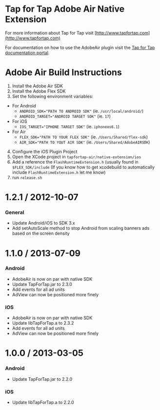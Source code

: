 # Tap for Tap Adobe Air Native Extension

For more information about Tap for Tap visit [http://www.tapfortap.com](http://www.tapfortap.com)

For documentation on how to use the AdobeAir plugin visit the [Tap for Tap documentation portal](http://tapfortap.com/documentation/AdobeAir).

# Adobe Air Build Instructions
1. Install the Adobe Air SDK
2. Install the Adobe Flex SDK
3. Set the following environment variables:
  - For Android
      - `ANDROID_SDK="PATH TO ANDROID SDK"` (ie. `/usr/local/android/`)
      - `ANDROID_TARGET="ANDROID TARGET SDK"` (ie. `17`)
  - For iOS
      - `IOS_TARGET="IPHONE TARGET SDK"` (ie. `iphoneos6.1`)
  - For Air
      - `FLEX_SDK="PATH TO YOUR FLEX SDK"` (ie. `/Users/Shared/flex-sdk`)
      - `AIR_SDK="PATH TO YOUT AIR SDK"` (ie. `/Users/Shared/AdobeAIRSDK`)
4. Configure the iOS Plugin Project
  1. Open the XCode project in `tapfortap-air/native-extension/ios`
  2. Add a reference the `FlashRuntimeExtension.h` (usually found in `$FLEX_SDK/include` (If you know how to get xcodebuild to automatically include `FlashRuntimeExtension.h` let me know)
5. run `release.sh`

1.2.1 / 2012-10-07
=================
### General
- Update Android/iOS to SDK 3.x
- Add setAutoScale method to stop Android from scaling banners ads based on the screen density

1.1.0 / 2013-07-09
==================
### Android
- AdobeAir is now on par with native SDK
- Update TapForTap.jar to 2.3.0
- Add events for all ad units
- AdView can now be positioned more finely

### iOS
- AdobeAir is now on par with native SDK
- Update libTapForTap.a to 2.3.2
- Add events for all ad units
- AdView can now be positioned more finely

1.0.0 / 2013-03-05
==================
### Android
- Update TapForTap.jar to 2.2.0

### iOS
- Update libTapForTap.a to 2.2.0
